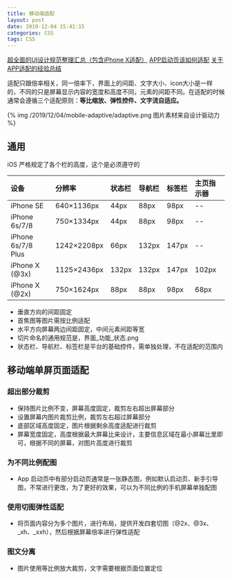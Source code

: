 ```yaml
---
title: 移动端适配
layout: post
date: 2019-12-04 15:41:15
categories: CSS
tags: CSS
---
```


[超全面的UI设计规范整理汇总（包含iPhone X适配）](https://www.zcool.com.cn/article/ZNjQ0NjQw.html)
[APP启动页该如何适配](http://www.wenliku.com/sheji/2790.html)
[关于APP适配的经验总结](http://www.wenliku.com/sheji/26846.html)

适配只跟倍率相关，同一倍率下，界面上的间距、文字大小、icon大小是一样的，不同的只是屏幕显示内容的宽度和高度不同，元素的间距不同。在适配的时候通常会遵循三个适配原则：**等比缩放、弹性控件、文字流自适应。**

{% img /2019/12/04/mobile-adaptive/adaptive.png 图片素材来自设计驱动力 %}

## 通用

iOS 严格规定了各个栏的高度，这个是必须遵守的

|设备|分辨率|状态栏|导航栏|标签栏|主页指示器|
|:-----|:-----|:---|:---|:---|:---|
|iPhone SE|640×1136px|44px|88px|98px|--|
|iPhone 6s/7/8|750×1334px|44px|88px|98px|--|
|iPhone 6s/7/8 Plus|1242×2208px|66px|132px|147px|--|
|iPhone X (@3x)|1125×2436px|132px|132px|147px|102px|
|iPhone X (@2x)|750×1624px|88px|88px|98px|68px|

- 垂直方向的间距固定
- 首焦图等图片需按比例适配
- 水平方向屏幕两边间距固定，中间元素间距等宽
- 切片命名的通用规范是，界面_功能_状态.png
- 状态栏、导航栏、标签栏是平台的基础控件，需单独处理，不在适配的范围内

## 移动端单屏页面适配

### 超出部分裁剪

- 保持图片比例不变，屏幕高度固定，裁剪左右超出屏幕部分
- 设置屏幕内图片裁剪比例，裁剪左右超过屏幕部分
- 底部区域高度固定，图片根据剩余高度适配进行裁剪
- 屏幕宽度固定，高度根据最大屏幕比来设计，主要信息区域在最小屏幕比里即可，根据不同的屏幕，对图片高度进行裁剪

### 为不同比例配图

- App 启动页中有部分启动页通常是一张静态图，例如默认启动页、新手引导图，不常进行更改，为了更好的效果，可以为不同比例的手机屏幕单独配图

### 使用切图弹性适配

- 将页面内容分为多个图片，进行布局，提供开发四套切图（@2x、@3x、_xh、_xxh），然后根据屏幕倍率进行弹性适配

### 图文分离

- 图片使用等比例放大裁剪，文字需要根据页面位置定位
